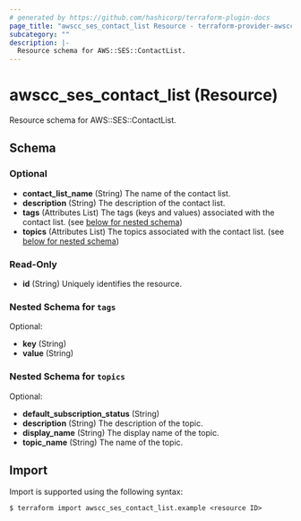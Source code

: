 ```yaml
---
# generated by https://github.com/hashicorp/terraform-plugin-docs
page_title: "awscc_ses_contact_list Resource - terraform-provider-awscc"
subcategory: ""
description: |-
  Resource schema for AWS::SES::ContactList.
---
```


# awscc_ses_contact_list (Resource)

Resource schema for AWS::SES::ContactList.



<!-- schema generated by tfplugindocs -->
## Schema

### Optional

- **contact_list_name** (String) The name of the contact list.
- **description** (String) The description of the contact list.
- **tags** (Attributes List) The tags (keys and values) associated with the contact list. (see [below for nested schema](#nestedatt--tags))
- **topics** (Attributes List) The topics associated with the contact list. (see [below for nested schema](#nestedatt--topics))

### Read-Only

- **id** (String) Uniquely identifies the resource.

<a id="nestedatt--tags"></a>
### Nested Schema for `tags`

Optional:

- **key** (String)
- **value** (String)


<a id="nestedatt--topics"></a>
### Nested Schema for `topics`

Optional:

- **default_subscription_status** (String)
- **description** (String) The description of the topic.
- **display_name** (String) The display name of the topic.
- **topic_name** (String) The name of the topic.

## Import

Import is supported using the following syntax:

```shell
$ terraform import awscc_ses_contact_list.example <resource ID>
```
